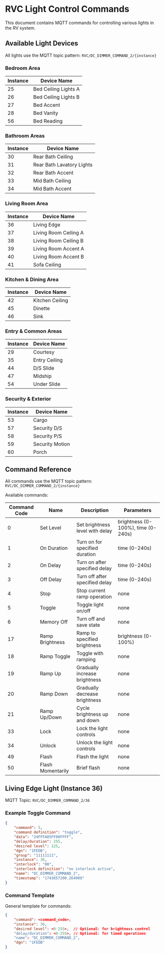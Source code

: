 # RVC Light Control Commands

This document contains MQTT commands for controlling various lights in the RV system.

## Available Light Devices

All lights use the MQTT topic pattern: `RVC/DC_DIMMER_COMMAND_2/{instance}`

### Bedroom Area

| Instance | Device Name |
|----------|-------------|
| 25 | Bed Ceiling Lights A |
| 26 | Bed Ceiling Lights B |
| 27 | Bed Accent |
| 28 | Bed Vanity |
| 56 | Bed Reading |

### Bathroom Areas

| Instance | Device Name |
|----------|-------------|
| 30 | Rear Bath Ceiling |
| 31 | Rear Bath Lavatory Lights |
| 32 | Rear Bath Accent |
| 33 | Mid Bath Ceiling |
| 34 | Mid Bath Accent |

### Living Room Area

| Instance | Device Name |
|----------|-------------|
| 36 | Living Edge |
| 37 | Living Room Ceiling A |
| 38 | Living Room Ceiling B |
| 39 | Living Room Accent A |
| 40 | Living Room Accent B |
| 41 | Sofa Ceiling |

### Kitchen & Dining Area

| Instance | Device Name |
|----------|-------------|
| 42 | Kitchen Ceiling |
| 45 | Dinette |
| 46 | Sink |

### Entry & Common Areas

| Instance | Device Name |
|----------|-------------|
| 29 | Courtesy |
| 35 | Entry Ceiling |
| 44 | D/S Slide |
| 47 | Midship |
| 54 | Under Slide |

### Security & Exterior

| Instance | Device Name |
|----------|-------------|
| 53 | Cargo |
| 57 | Security D/S |
| 58 | Security P/S |
| 59 | Security Motion |
| 60 | Porch |


## Command Reference

All commands use the MQTT topic pattern: `RVC/DC_DIMMER_COMMAND_2/{instance}`

Available commands:

| Command Code | Name | Description | Parameters |
|-------------|------|-------------|------------|
| 0 | Set Level | Set brightness level with delay | brightness (0-100%), time (0-240s) |
| 1 | On Duration | Turn on for specified duration | time (0-240s) |
| 2 | On Delay | Turn on after specified delay | time (0-240s) |
| 3 | Off Delay | Turn off after specified delay | time (0-240s) |
| 4 | Stop | Stop current ramp operation | none |
| 5 | Toggle | Toggle light on/off | none |
| 6 | Memory Off | Turn off and save state | none |
| 17 | Ramp Brightness | Ramp to specified brightness | brightness (0-100%) |
| 18 | Ramp Toggle | Toggle with ramping | none |
| 19 | Ramp Up | Gradually increase brightness | none |
| 20 | Ramp Down | Gradually decrease brightness | none |
| 21 | Ramp Up/Down | Cycle brightness up and down | none |
| 33 | Lock | Lock the light controls | none |
| 34 | Unlock | Unlock the light controls | none |
| 49 | Flash | Flash the light | none |
| 50 | Flash Momentarily | Brief flash | none |

## Living Edge Light (Instance 36)

MQTT Topic: `RVC/DC_DIMMER_COMMAND_2/36`

### Example Toggle Command

```json
{
    "command": 5,
    "command definition": "toggle",
    "data": "24FFFA05FF00FFFF",
    "delay/duration": 255,
    "desired level": 125,
    "dgn": "1FEDB",
    "group": "11111111",
    "instance": 36,
    "interlock": "00",
    "interlock definition": "no interlock active",
    "name": "DC_DIMMER_COMMAND_2",
    "timestamp": "1743657200.264909"
}
```

### Command Template

General template for commands:

```json
{
    "command": <command_code>,
    "instance": 36,
    "desired level": <0-255>,  // Optional: for brightness control
    "delay/duration": <0-255>, // Optional: for timed operations
    "name": "DC_DIMMER_COMMAND_2",
    "dgn": "1FEDB"
}
```
